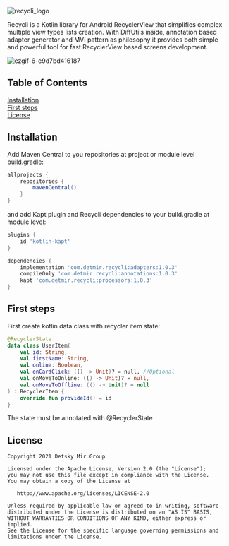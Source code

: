 ![recycli_logo](https://user-images.githubusercontent.com/1109620/115422301-7405b780-a205-11eb-9372-1411ff17168d.png)

Recycli is a Kotlin library for Android RecyclerView that simplifies complex multiple view types lists creation. With DiffUtils inside, annotation based adapter generator and MVI pattern as philosophy it provides both simple and powerful tool for fast RecyclerView based screens development.

![ezgif-6-e9d7bd416187](https://user-images.githubusercontent.com/1109620/115579256-a7f8df80-a2ce-11eb-9bc2-ac79d3905b89.gif)

## Table of Contents  
[Installation](#installation)  
[First steps](#first_steps)  
[License](#license)  

<a name="installation"/>

## Installation
Add Maven Central to you repositories at project or module level build.gradle:

```gradle
allprojects {
    repositories {
        mavenCentral()
    }
}
```
and add Kapt plugin and Recycli dependencies to your build.gradle at module level:
```gradle
plugins {
    id 'kotlin-kapt'
}

dependencies {
    implementation 'com.detmir.recycli:adapters:1.0.3'
    compileOnly 'com.detmir.recycli:annotations:1.0.3'
    kapt 'com.detmir.recycli:processors:1.0.3'
}

```

<a name="first_steps"/>

## First steps
First create kotlin data class with recycler item state:
```kotlin
@RecyclerState
data class UserItem(
    val id: String,
    val firstName: String,
    val online: Boolean,
    val onCardClick: (() -> Unit)? = null, //Optional
    val onMoveToOnline: (() -> Unit)? = null,
    val onMoveToOffline: (() -> Unit)? = null
) : RecyclerItem {
    override fun provideId() = id
}
```
The state must be annotated with @RecyclerState 


<a name="license"/>

## License

```
Copyright 2021 Detsky Mir Group

Licensed under the Apache License, Version 2.0 (the "License");
you may not use this file except in compliance with the License.
You may obtain a copy of the License at

   http://www.apache.org/licenses/LICENSE-2.0

Unless required by applicable law or agreed to in writing, software
distributed under the License is distributed on an "AS IS" BASIS,
WITHOUT WARRANTIES OR CONDITIONS OF ANY KIND, either express or implied.
See the License for the specific language governing permissions and
limitations under the License.
```
